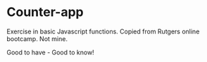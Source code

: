 # Counter-app

Exercise in basic Javascript functions.
Copied from Rutgers online bootcamp. Not mine.

Good to have - Good to know!